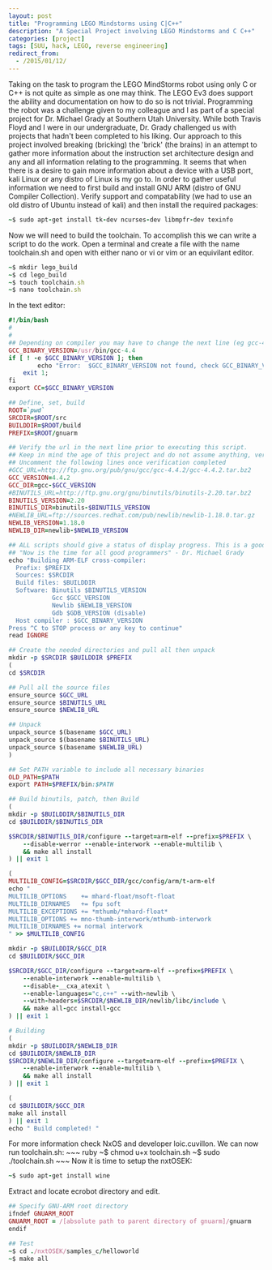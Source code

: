 ```yaml
---
layout: post
title: "Programming LEGO Mindstorms using C|C++"
description: "A Special Project involving LEGO Mindstorms and C C++"
categories: [project]
tags: [SUU, hack, LEGO, reverse engineering]
redirect_from:
  - /2015/01/12/
---
```

Taking on the task to program the LEGO MindStorms robot using only C or C++ is not quite as simple as one may think. The LEGO Ev3 does support the ability and documentation on how to do so is not trivial. Programming the robot was a challenge given to my colleague and I as part of a special project for Dr. Michael Grady at Southern Utah University. While both Travis Floyd and I were in our undergraduate, Dr. Grady challenged us with projects that hadn't been completed to his liking.
Our approach to this project involved breaking (bricking) the 'brick' (the brains) in an attempt to gather more information about the instruction set architecture design and any and all information relating to the programming. It seems that when there is a desire to gain more information about a device with a USB port, kali Linux or any distro of Linux is my go to. In order to gather useful information we need to first build and install GNU ARM (distro of GNU Compiler Collection).
Verify support and compatability (we had to use an old distro of Ubuntu instead of kali) and then install the required packages:
~~~ ruby
~$ sudo apt-get install tk-dev ncurses-dev libmpfr-dev texinfo
~~~
Now we will need to build the toolchain. To accomplish this we can write a script to do the work. Open a terminal and create a file with the name toolchain.sh and open with either nano or vi or vim or an equivilant editor.
~~~ ruby
~$ mkdir lego_build
~$ cd lego_build
~$ touch toolchain.sh
~$ nano toolchain.sh
~~~
In the text editor:
~~~ ruby
#!/bin/bash
#
#
## Depending on compiler you may have to change the next line (eg gcc-4.4 to gcc-4.2)
GCC_BINARY_VERSION=/usr/bin/gcc-4.4
if [ ! -e $GCC_BINARY_VERSION ]; then
        echo "Error:  $GCC_BINARY_VERSION not found, check GCC_BINARY_VERSION in script ";
	exit 1;
fi
export CC=$GCC_BINARY_VERSION

## Define, set, build
ROOT=`pwd`
SRCDIR=$ROOT/src
BUILDDIR=$ROOT/build
PREFIX=$ROOT/gnuarm

## Verify the url in the next line prior to executing this script.
## Keep in mind the age of this project and do not assume anything, verify every line.
## Uncomment the following lines once verification completed
#GCC_URL=http://ftp.gnu.org/pub/gnu/gcc/gcc-4.4.2/gcc-4.4.2.tar.bz2
GCC_VERSION=4.4.2
GCC_DIR=gcc-$GCC_VERSION
#BINUTILS_URL=http://ftp.gnu.org/gnu/binutils/binutils-2.20.tar.bz2
BINUTILS_VERSION=2.20
BINUTILS_DIR=binutils-$BINUTILS_VERSION
#NEWLIB_URL=ftp://sources.redhat.com/pub/newlib/newlib-1.18.0.tar.gz
NEWLIB_VERSION=1.18.0
NEWLIB_DIR=newlib-$NEWLIB_VERSION

## ALL scripts should give a status of display progress. This is a good habit to develop
## "Now is the time for all good programmers" - Dr. Michael Grady
echo "Building ARM-ELF cross-compiler:
  Prefix: $PREFIX
  Sources: $SRCDIR
  Build files: $BUILDDIR
  Software: Binutils $BINUTILS_VERSION
            Gcc $GCC_VERSION
            Newlib $NEWLIB_VERSION
            Gdb $GDB_VERSION (disable)
  Host compiler : $GCC_BINARY_VERSION
Press ^C to STOP process or any key to continue"
read IGNORE

## Create the needed directories and pull all then unpack
mkdir -p $SRCDIR $BUILDDIR $PREFIX
(
cd $SRCDIR

## Pull all the source files
ensure_source $GCC_URL
ensure_source $BINUTILS_URL
ensure_source $NEWLIB_URL

## Unpack
unpack_source $(basename $GCC_URL)
unpack_source $(basename $BINUTILS_URL)
unpack_source $(basename $NEWLIB_URL)
)

## Set PATH variable to include all necessary binaries
OLD_PATH=$PATH
export PATH=$PREFIX/bin:$PATH

## Build binutils, patch, then Build
(
mkdir -p $BUILDDIR/$BINUTILS_DIR
cd $BUILDDIR/$BINUTILS_DIR

$SRCDIR/$BINUTILS_DIR/configure --target=arm-elf --prefix=$PREFIX \
    --disable-werror --enable-interwork --enable-multilib \
    && make all install
) || exit 1

(
MULTILIB_CONFIG=$SRCDIR/$GCC_DIR/gcc/config/arm/t-arm-elf
echo "
MULTILIB_OPTIONS    += mhard-float/msoft-float
MULTILIB_DIRNAMES   += fpu soft
MULTILIB_EXCEPTIONS += *mthumb/*mhard-float*
MULTILIB_OPTIONS += mno-thumb-interwork/mthumb-interwork
MULTILIB_DIRNAMES += normal interwork
" >> $MULTILIB_CONFIG

mkdir -p $BUILDDIR/$GCC_DIR
cd $BUILDDIR/$GCC_DIR

$SRCDIR/$GCC_DIR/configure --target=arm-elf --prefix=$PREFIX \
    --enable-interwork --enable-multilib \
    --disable-__cxa_atexit \
    --enable-languages="c,c++" --with-newlib \
    --with-headers=$SRCDIR/$NEWLIB_DIR/newlib/libc/include \
    && make all-gcc install-gcc
) || exit 1

# Building
(
mkdir -p $BUILDDIR/$NEWLIB_DIR
cd $BUILDDIR/$NEWLIB_DIR
$SRCDIR/$NEWLIB_DIR/configure --target=arm-elf --prefix=$PREFIX \
    --enable-interwork --enable-multilib \
    && make all install
) || exit 1

(
cd $BUILDDIR/$GCC_DIR
make all install
) || exit 1
echo " Build completed! "
~~~
For more information check NxOS and developer loic.cuvillon.
We can now run toolchain.sh: ~~~ ruby
                            ~$ chmod u+x toolchain.sh
                            ~$ sudo ./toolchain.sh
                            ~~~
Now it is time to setup the nxtOSEK:
~~~ ruby
~$ sudo apt-get install wine
~~~
Extract and locate ecrobot directory and edit.
~~~ ruby
## Specify GNU-ARM root directory
ifndef GNUARM_ROOT
GNUARM_ROOT = /[absolute path to parent directory of gnuarm]/gnuarm
endif

## Test
~$ cd ./nxtOSEK/samples_c/helloworld
~$ make all
~~~
